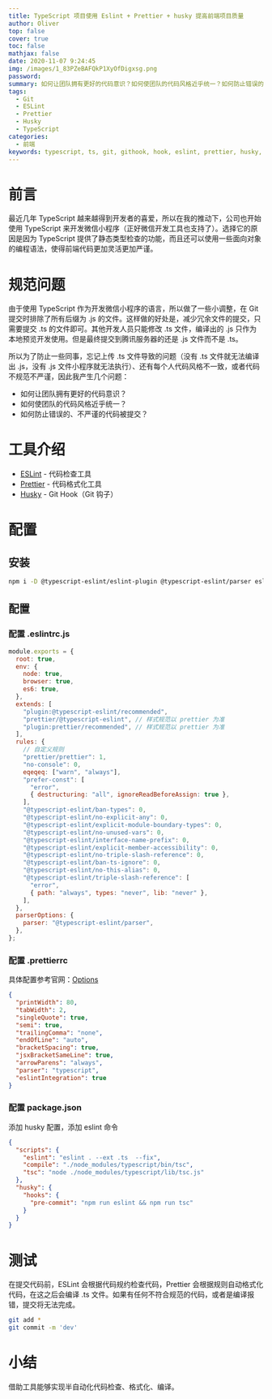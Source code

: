 ```yaml
---
title: TypeScript 项目使用 Eslint + Prettier + husky 提高前端项目质量
author: Oliver
top: false
cover: true
toc: false
mathjax: false
date: 2020-11-07 9:24:45
img: /images/1_83PZeBAFQkP1XyOfDigxsg.png
password:
summary: 如何让团队拥有更好的代码意识？如何使团队的代码风格近乎统一？如何防止错误的、不严谨的代码被提交？
tags:
  - Git
  - ESLint
  - Prettier
  - Husky
  - TypeScript
categories:
  - 前端
keywords: typescript, ts, git, githook, hook, eslint, prettier, husky, 代码质量, 代码风格, 前端规范, npm, node, git提交, git提交检查, 代码检查, git提交前检查, git提交前编译, 代码风格统一, 代码美化, 代码格式化, 前端工程化
---
```


# 前言

最近几年 TypeScript 越来越得到开发者的喜爱，所以在我的推动下，公司也开始使用 TypeScript 来开发微信小程序（正好微信开发工具也支持了）。选择它的原因是因为 TypeScript 提供了静态类型检查的功能，而且还可以使用一些面向对象的编程语法，使得前端代码更加灵活更加严谨。

# 规范问题

由于使用 TypeScript 作为开发微信小程序的语言，所以做了一些小调整，在 Git 提交时排除了所有后缀为 .js 的文件。这样做的好处是，减少冗余文件的提交，只需要提交 .ts 的文件即可。其他开发人员只能修改 .ts 文件，编译出的 .js 只作为本地预览开发使用。但是最终提交到腾讯服务器的还是 .js 文件而不是 .ts。

所以为了防止一些同事，忘记上传 .ts 文件导致的问题（没有 .ts 文件就无法编译出 .js，没有 .js 文件小程序就无法执行）、还有每个人代码风格不一致，或者代码不规范不严谨，因此我产生几个问题：

- 如何让团队拥有更好的代码意识？
- 如何使团队的代码风格近乎统一？
- 如何防止错误的、不严谨的代码被提交？

# 工具介绍

- [ESLint](https://eslint.org/docs/user-guide/getting-started) - 代码检查工具
- [Prettier](https://prettier.io/docs/en/install.html) - 代码格式化工具
- [Husky](https://github.com/typicode/husky) - Git Hook（Git 钩子）

# 配置

## 安装

```bash
npm i -D @typescript-eslint/eslint-plugin @typescript-eslint/parser eslint eslint-config-prettier eslint-plugin-prettier eslint-plugin-typescript husky prettier
```

## 配置

### 配置 .eslintrc.js

```js
module.exports = {
  root: true,
  env: {
    node: true,
    browser: true,
    es6: true,
  },
  extends: [
    "plugin:@typescript-eslint/recommended",
    "prettier/@typescript-eslint", // 样式规范以 prettier 为准
    "plugin:prettier/recommended", // 样式规范以 prettier 为准
  ],
  rules: {
    // 自定义规则
    "prettier/prettier": 1,
    "no-console": 0,
    eqeqeq: ["warn", "always"],
    "prefer-const": [
      "error",
      { destructuring: "all", ignoreReadBeforeAssign: true },
    ],
    "@typescript-eslint/ban-types": 0,
    "@typescript-eslint/no-explicit-any": 0,
    "@typescript-eslint/explicit-module-boundary-types": 0,
    "@typescript-eslint/no-unused-vars": 0,
    "@typescript-eslint/interface-name-prefix": 0,
    "@typescript-eslint/explicit-member-accessibility": 0,
    "@typescript-eslint/no-triple-slash-reference": 0,
    "@typescript-eslint/ban-ts-ignore": 0,
    "@typescript-eslint/no-this-alias": 0,
    "@typescript-eslint/triple-slash-reference": [
      "error",
      { path: "always", types: "never", lib: "never" },
    ],
  },
  parserOptions: {
    parser: "@typescript-eslint/parser",
  },
};
```

### 配置 .prettierrc

具体配置参考官网：[Options](https://prettier.io/docs/en/options.html)

```json
{
  "printWidth": 80,
  "tabWidth": 2,
  "singleQuote": true,
  "semi": true,
  "trailingComma": "none",
  "endOfLine": "auto",
  "bracketSpacing": true,
  "jsxBracketSameLine": true,
  "arrowParens": "always",
  "parser": "typescript",
  "eslintIntegration": true
}
```

### 配置 package.json

添加 husky 配置，添加 eslint 命令

```json
{
  "scripts": {
    "eslint": "eslint . --ext .ts  --fix",
    "compile": "./node_modules/typescript/bin/tsc",
    "tsc": "node ./node_modules/typescript/lib/tsc.js"
  },
  "husky": {
    "hooks": {
      "pre-commit": "npm run eslint && npm run tsc"
    }
  }
}
```

# 测试

在提交代码前，ESLint 会根据代码规约检查代码，Prettier 会根据规则自动格式化代码，在这之后会编译 .ts 文件。如果有任何不符合规范的代码，或者是编译报错，提交将无法完成。

```bash
git add *
git commit -m 'dev'
```

# 小结

借助工具能够实现半自动化代码检查、格式化、编译。
